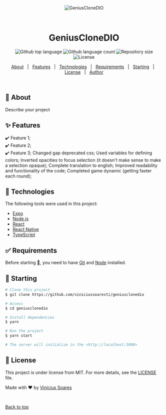 <div align="center" id="top"> 
  <img src="./.github/app.gif" alt="GeniusCloneDIO" />

  &#xa0;

  <!-- <a href="https://geniusclonedio.netlify.app">Demo</a> -->
</div>

<h1 align="center">GeniusCloneDIO</h1>

<p align="center">
  <img alt="Github top language" src="https://img.shields.io/github/languages/top/viniciussoaresti/geniusclonedio?color=56BEB8">

  <img alt="Github language count" src="https://img.shields.io/github/languages/count/viniciussoaresti/geniusclonedio?color=56BEB8">

  <img alt="Repository size" src="https://img.shields.io/github/repo-size/viniciussoaresti/geniusclonedio?color=56BEB8">

  <img alt="License" src="https://img.shields.io/github/license/viniciussoaresti/geniusclonedio?color=56BEB8">

  <!-- <img alt="Github issues" src="https://img.shields.io/github/issues/viniciussoaresti/geniusclonedio?color=56BEB8" /> -->

  <!-- <img alt="Github forks" src="https://img.shields.io/github/forks/viniciussoaresti/geniusclonedio?color=56BEB8" /> -->

  <!-- <img alt="Github stars" src="https://img.shields.io/github/stars/viniciussoaresti/geniusclonedio?color=56BEB8" /> -->
</p>

<!-- Status -->

<!-- <h4 align="center"> 
	🚧  GeniusCloneDIO 🚀 Under construction...  🚧
</h4> 

<hr> -->

<p align="center">
  <a href="#dart-about">About</a> &#xa0; | &#xa0; 
  <a href="#sparkles-features">Features</a> &#xa0; | &#xa0;
  <a href="#rocket-technologies">Technologies</a> &#xa0; | &#xa0;
  <a href="#white_check_mark-requirements">Requirements</a> &#xa0; | &#xa0;
  <a href="#checkered_flag-starting">Starting</a> &#xa0; | &#xa0;
  <a href="#memo-license">License</a> &#xa0; | &#xa0;
  <a href="https://github.com/viniciussoaresti" target="_blank">Author</a>
</p>

<br>

## :dart: About ##

Describe your project

## :sparkles: Features ##

:heavy_check_mark: Feature 1;\
:heavy_check_mark: Feature 2;\
:heavy_check_mark: Feature 3;
Changed gap deprecated css;
Used variables for defining colors;
Inverted opacities to focus selection (it doesn't make sense to make a selection opaque);
Complete translation to english;
Improved readability and functionality of the code;
Completed game dynamic (getting faster each round);

## :rocket: Technologies ##

The following tools were used in this project:

- [Expo](https://expo.io/)
- [Node.js](https://nodejs.org/en/)
- [React](https://pt-br.reactjs.org/)
- [React Native](https://reactnative.dev/)
- [TypeScript](https://www.typescriptlang.org/)

## :white_check_mark: Requirements ##

Before starting :checkered_flag:, you need to have [Git](https://git-scm.com) and [Node](https://nodejs.org/en/) installed.

## :checkered_flag: Starting ##

```bash
# Clone this project
$ git clone https://github.com/viniciussoaresti/geniusclonedio

# Access
$ cd geniusclonedio

# Install dependencies
$ yarn

# Run the project
$ yarn start

# The server will initialize in the <http://localhost:3000>
```

## :memo: License ##

This project is under license from MIT. For more details, see the [LICENSE](LICENSE.md) file.


Made with :heart: by <a href="https://github.com/viniciussoaresti" target="_blank">Vinícius Soares</a>

&#xa0;

<a href="#top">Back to top</a>
